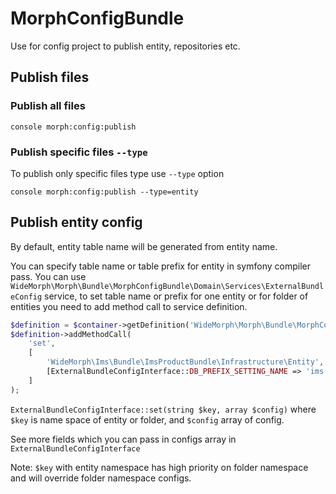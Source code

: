 # MorphConfigBundle

Use for config project to publish entity, repositories etc.

## Publish files

### Publish all files

`console morph:config:publish`

### Publish specific files `--type`

To publish only specific files type use `--type` option

`console morph:config:publish --type=entity`

## Publish entity config

By default, entity table name will be generated from entity name.

You can specify table name or table prefix for entity in symfony compiler pass. You can use
`WideMorph\Morph\Bundle\MorphConfigBundle\Domain\Services\ExternalBundleConfig` service, 
to set table name or prefix for one entity or for folder of entities you need to add method call to service definition.

```php
$definition = $container->getDefinition('WideMorph\Morph\Bundle\MorphConfigBundle\Domain\Services\ExternalBundleConfig');
$definition->addMethodCall(
    'set',
    [
        'WideMorph\Ims\Bundle\ImsProductBundle\Infrastructure\Entity',
        [ExternalBundleConfigInterface::DB_PREFIX_SETTING_NAME => 'ims']
    ]
);
```
`ExternalBundleConfigInterface::set(string $key, array $config)` where `$key` is name space of entity or folder, and `$config` array of config.

See more fields which you can pass in configs array in `ExternalBundleConfigInterface`

Note: `$key` with entity namespace has high priority on folder namespace and will override folder namespace configs.
